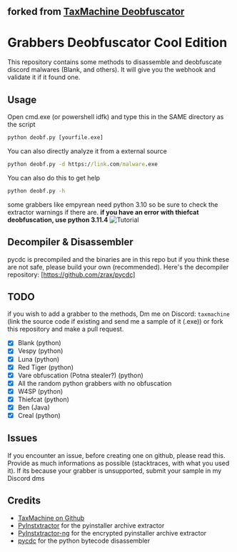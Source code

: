 ## forked from [TaxMachine Deobfuscator](https://github.com/TaxMachine/Grabbers-Deobfuscator)
# Grabbers Deobfuscator Cool Edition

This repository contains some methods to disassemble and deobfuscate discord malwares (Blank, and others). It will give you the webhook and validate it if it found one.

## Usage

Open cmd.exe (or powershell idfk) and type this in the SAME directory as the script

```cmd
python deobf.py [yourfile.exe]
```

You can also directly analyze it from a external source

```cmd
python deobf.py -d https://link.com/malware.exe
```

You can also do this to get help

```cmd
python deobf.py -h
```

some grabbers like empyrean need python 3.10 so be sure to check the extractor warnings if there are.
**if you have an error with thiefcat deobfuscation, use python 3.11.4**
![Tutorial](tutorial.gif)

## Decompiler & Disassembler

pycdc is precompiled and the binaries are in this repo but if you think these are not safe, please build your own (recommended). Here's the decompiler repository: [https://github.com/zrax/pycdc]

## TODO

if you wish to add a grabber to the methods, Dm me on Discord: `taxmachine` (link the source code if existing and send me a sample of it (.exe)) or fork this repository and make a pull request.

- [x] Blank (python)
- [x] Vespy (python)
- [x] Luna (python)
- [x] Red Tiger (python)
- [x] Vare obfuscation (Potna stealer?) (python)
- [x] All the random python grabbers with no obfuscation
- [x] W4SP (python)
- [x] Thiefcat (python)
- [x] Ben (Java)
- [x] Creal (python)

## Issues

If you encounter an issue, before creating one on github, please read this. Provide as much informations as possible (stacktraces, with what you used it). If its because your grabber is unsupported, submit your sample in my Discord dms

## Credits
- [TaxMachine on Github](https://github.com/TaxMachine)
- [PyInstxtractor](https://github.com/extremecoders-re/pyinstxtractor) for the pyinstaller archive extractor
- [PyInstxtractor-ng](https://github.com/extremecoders-re/pyinstxtractor) for the encrypted pyinstaller archive extractor
- [pycdc](https://github.com/zrax/pycdc) for the python bytecode disassembler
